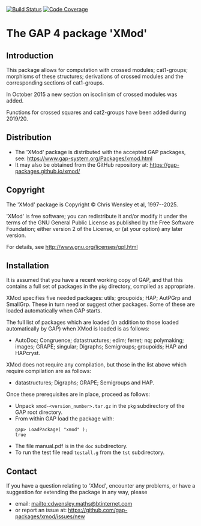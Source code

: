 [![Build Status](https://github.com/gap-packages/xmod/workflows/CI/badge.svg?branch=master)](https://github.com/gap-packages/xmod/actions?query=workflow%3ACI+branch%3Amaster)
[![Code Coverage](https://codecov.io/github/gap-packages/xmod/coverage.svg?branch=master&token=)](https://codecov.io/gh/gap-packages/xmod)

# The GAP 4 package 'XMod' 

## Introduction 

This package allows for computation with crossed modules; cat1-groups; morphisms of these structures; derivations of crossed modules and the corresponding sections of cat1-groups.

In October 2015 a new section on isoclinism of crossed modules was added. 

Functions for crossed squares and cat2-groups have been added during 2019/20.

## Distribution

 * The 'XMod' package is distributed with the accepted GAP packages, see: 
     <https://www.gap-system.org/Packages/xmod.html>
 * It may also be obtained from the GitHub repository at:
     <https://gap-packages.github.io/xmod/> 

## Copyright

The 'XMod' package is Copyright © Chris Wensley et al, 1997--2025. 

'XMod' is free software; you can redistribute it and/or modify
it under the terms of the GNU General Public License as published by
the Free Software Foundation; either version 2 of the License, or
(at your option) any later version. 

For details, see <http://www.gnu.org/licenses/gpl.html> 

## Installation

It is assumed that you have a recent working copy of GAP, and that this contains a full set of packages in the `pkg` directory, compiled as appropriate. 

XMod specifies five needed packages: utils; groupoids; HAP; AutPGrp and SmallGrp.  These in turn need or suggest other packages.  Some of these are loaded automatically when GAP starts. 

The full list of packages which are loaded (in addition to those loaded automatically by GAP) when XMod is loaded is as follows: 
 * AutoDoc; Congruence; datastructures; edim; ferret; nq; polymaking; images; GRAPE; singular; Digraphs; Semigroups; groupoids; HAP and HAPcryst.

XMod does not require any compilation, but those in the list above which require compilation are as follows: 
 * datastructures; Digraphs; GRAPE; Semigroups and HAP. 

Once these prerequisites are in place, proceed as follows: 

 * Unpack `xmod-<version_number>.tar.gz` in the `pkg` subdirectory of the GAP root directory.
 * From within GAP load the package with:
    ```
    gap> LoadPackage( "xmod" );
    true
    ```
 * The file manual.pdf is in the `doc` subdirectory.
 * To run the test file read `testall.g` from the `tst` subdirectory. 

## Contact

If you have a question relating to 'XMod', encounter any problems, or have a suggestion for extending the package in any way, please 
 * email: <mailto:cdwensley.maths@btinternet.com> 
 * or report an issue at: <https://github.com/gap-packages/xmod/issues/new> 
